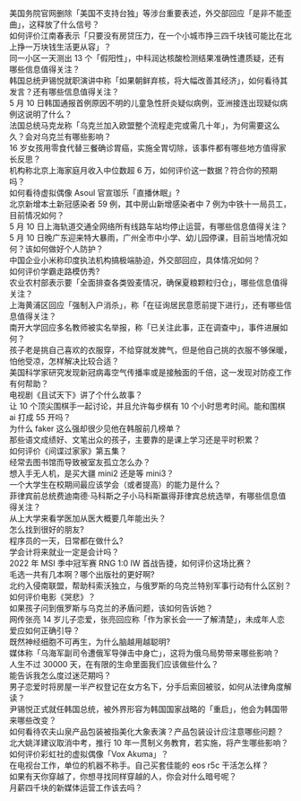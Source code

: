 美国务院官网删除「美国不支持台独」等涉台重要表述，外交部回应「是非不能歪曲」，这释放了什么信号？  
如何评价江南春表示「只要没有房贷压力，在一个小城市挣三四千块钱可能比在北上挣一万块钱生活更从容」？  
同一小区一天测出 13 个「假阳性」，中科润达核酸检测结果准确性遭质疑，还有哪些信息值得关注？  
韩国总统尹锡悦就职演讲中称「如果朝鲜弃核，将大幅改善其经济」，如何看待其发言？还有哪些信息值得关注？  
5 月 10 日韩国通报首例原因不明的儿童急性肝炎疑似病例，亚洲接连出现疑似病例这说明了什么？  
法国总统马克龙称「乌克兰加入欧盟整个流程走完或需几十年」，为何需要这么久？会对乌克兰有哪些影响？  
16 岁女孩用零食代替三餐确诊胃癌，实施全胃切除，该事件都有哪些地方值得家长反思？  
机构称北京上海家庭月收入中位数超 6 万，如何评价这一数据？符合你的预期吗？  
如何看待虚拟偶像 Asoul 官宣珈乐「直播休眠」?  
北京新增本土新冠感染者 59 例，其中房山新增感染者中 7 例为中铁十一局员工，目前情况如何？  
5 月 10 日上海轨道交通全网络所有线路车站均停止运营，有哪些信息值得关注？  
5 月 10 日晚广东迎来特大暴雨，广州全市中小学、幼儿园停课，目前当地情况如何？该如何做好个人防护？  
中国企业小米称印度执法机构搞极端胁迫，外交部回应，具体情况如何？  
如何评价学霸走路模仿秀?  
农业农村部表示要「全面排查各类毁麦情况，确保夏粮颗粒归仓」，哪些信息值得关注？  
上海黄浦区回应「强制入户消杀」，称「在征询居民意愿前提下进行」，还有哪些信息值得关注？  
南开大学回应多名教师被实名举报，称「已关注此事，正在调查中」，事件进展如何？  
孩子老是挑自己喜欢的衣服穿，不给穿就发脾气，但是他自己挑的衣服不够保暖，怕他受凉，怎样解决比较合适？  
美国科学家研究发现新冠病毒空气传播率或是接触面的千倍，这一发现对防疫工作有何帮助？  
电视剧《且试天下》讲了个什么故事？  
让 10 个顶尖围棋手一起讨论，并且允许每步棋有 10 个小时思考时间。能和围棋 ai 打成 55 开吗？  
为什么 faker 这么强却很少见他在韩服前几榜单？  
那些语文成绩好、文笔出众的孩子，主要靠的是课上学习还是平时积累？  
如何评价《间谍过家家》第五集？  
经常去图书馆而导致被室友孤立怎么办？  
想入手无人机，是买大疆 mini2 还是等 mini3？  
一个大学生在校期间最应该学会（或者提高）的能力是什么？  
菲律宾前总统费迪南德·马科斯之子小马科斯赢得菲律宾总统选举，有哪些信息值得关注？  
从上大学来看学医加从医大概要几年能出头？  
怎么找到很好的朋友?  
程序员的一天，日常都在做什么?  
学会计将来就业一定是会计吗？  
2022 年 MSI 季中冠军赛 RNG 1:0 IW 首战告捷，如何评价这场比赛？  
毛选一共有几本啊？哪个出版社的更好啊?  
北约入侵南联盟，帮助科索沃独立，与俄罗斯的乌克兰特别军事行动有什么区别？  
如何评价电影《哭悲》？  
如果孩子问到俄罗斯与乌克兰的矛盾问题，该如何告诉她？  
网传张亮 14 岁儿子恋爱，张亮回应称「作为家长会一一了解清楚」，未成年人恋爱应如何正确引导？  
既然神经细胞不可再生，为什么脑越用越聪明?  
媒体称「乌海军副司令遭俄军导弹击中身亡」，这将为俄乌局势带来哪些影响？  
人生不过 30000 天，在有限的生命里面我们应该做些什么？  
能告诉我怎么度过迷茫期吗？  
男子恋爱时将房屋一半产权登记在女方名下，分手后索回被驳，如何从法律角度解读？  
尹锡悦正式就任韩国总统，被外界形容为韩国国家战略的「重启」，他会为韩国带来哪些改变？  
如何看待农夫山泉产品包装被指美化大象表演？产品包装设计应注意哪些问题？  
北大姚洋建议取消中考，推行 10 年一贯制义务教育，若实施，将产生哪些影响？  
如何评价彩虹社的虚拟偶像「Vox Akuma」？  
在电视台工作，单位的机器不称手。自己买套佳能的 eos r5c 干活怎么样？  
如果有天你穿越了，你想寻找同样穿越的人，你会对什么暗号呢？  
月薪四千块的新媒体运营工作该去吗？  
